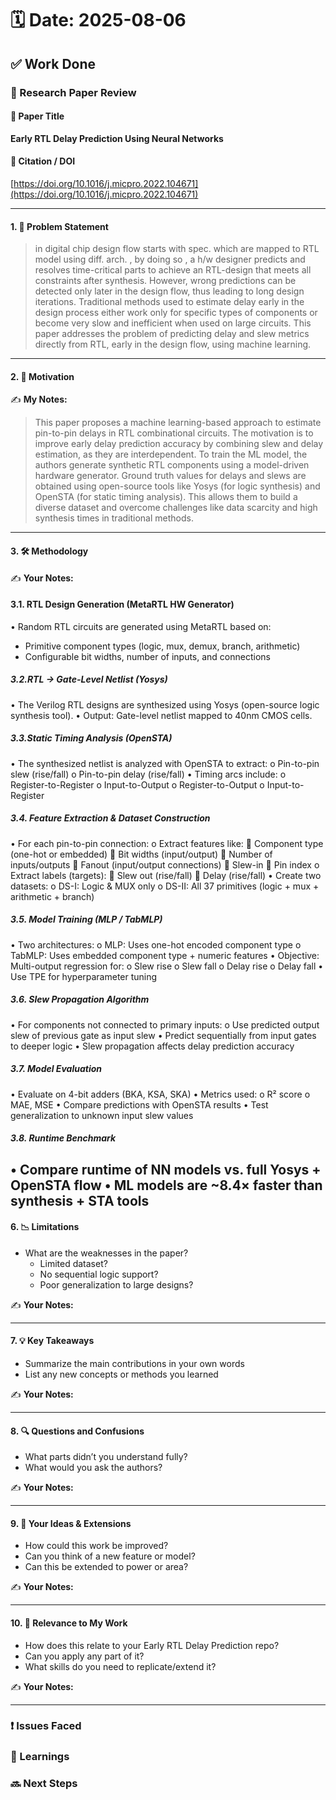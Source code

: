 # 🗓️ Date: 2025-08-06

## ✅ Work Done

### 📄 Research Paper Review

#### 🧾 Paper Title
**Early RTL Delay Prediction Using Neural Networks**

#### 🔗 Citation / DOI
[https://doi.org/10.1016/j.micpro.2022.104671](https://doi.org/10.1016/j.micpro.2022.104671)

---

#### 1. 🎯 Problem Statement
  
>   in  digital chip design flow starts with spec. which are mapped to RTL model using diff. arch. , by doing so , a h/w designer predicts and resolves time-critical parts to achieve an RTL-design that meets all constraints after synthesis. However, wrong predictions can be detected only later in the design flow, thus leading to long design iterations.
>   Traditional methods used to estimate delay early in the design process either work only for specific types of components or become very slow and inefficient when used on large circuits.
>  This paper addresses the problem of predicting delay and slew metrics directly from RTL, early in the design flow, using machine learning.
---

#### 2. 🎯 Motivation

✍️ **My Notes:**  
>  This paper proposes a machine learning-based approach to estimate pin-to-pin delays in RTL combinational circuits. The motivation is to improve early delay prediction accuracy by combining slew and delay estimation, as they are interdependent. To train the ML model, the authors generate synthetic RTL components using a model-driven hardware generator. Ground truth values for delays and slews are obtained using open-source tools like Yosys (for logic synthesis) and OpenSTA (for static timing analysis). This allows them to build a diverse dataset and overcome challenges like data scarcity and high synthesis times in traditional methods.

---

#### 3. 🛠️ Methodology

✍️ **Your Notes:**

#### 3.1. RTL Design Generation (MetaRTL HW Generator)
•	Random RTL circuits are generated using MetaRTL based on:
- Primitive component types (logic, mux, demux, branch, arithmetic)
-	Configurable bit widths, number of inputs, and connections

##### 3.2.RTL → Gate-Level Netlist (Yosys)
•	The Verilog RTL designs are synthesized using Yosys (open-source logic synthesis tool).
•	Output: Gate-level netlist mapped to 40nm CMOS cells.

##### 3.3.Static Timing Analysis (OpenSTA)
•	The synthesized netlist is analyzed with OpenSTA to extract:
o	Pin-to-pin slew (rise/fall)
o	Pin-to-pin delay (rise/fall)
•	Timing arcs include:
o	Register-to-Register
o	Input-to-Output
o	Register-to-Output
o	Input-to-Register

##### 3.4. Feature Extraction & Dataset Construction
•	For each pin-to-pin connection:
o	Extract features like:
	Component type (one-hot or embedded)
	Bit widths (input/output)
	Number of inputs/outputs
	Fanout (input/output connections)
	Slew-in
	Pin index
o	Extract labels (targets):
	Slew out (rise/fall)
	Delay (rise/fall)
•	Create two datasets:
o	DS-I: Logic & MUX only
o	DS-II: All 37 primitives (logic + mux + arithmetic + branch)

##### 3.5. Model Training (MLP / TabMLP)
•	Two architectures:
o	MLP: Uses one-hot encoded component type
o	TabMLP: Uses embedded component type + numeric features
•	Objective: Multi-output regression for:
o	Slew rise
o	Slew fall
o	Delay rise
o	Delay fall
•	Use TPE for hyperparameter tuning

##### 3.6. Slew Propagation Algorithm
•	For components not connected to primary inputs:
o	Use predicted output slew of previous gate as input slew
•	Predict sequentially from input gates to deeper logic
•	Slew propagation affects delay prediction accuracy

##### 3.7. Model Evaluation
•	Evaluate on 4-bit adders (BKA, KSA, SKA)
•	Metrics used:
o	R² score
o	MAE, MSE
•	Compare predictions with OpenSTA results
•	Test generalization to unknown input slew values

##### 3.8. Runtime Benchmark
•	Compare runtime of NN models vs. full Yosys + OpenSTA flow
•	ML models are ~8.4× faster than synthesis + STA tools
---

#### 6. 📉 Limitations

- What are the weaknesses in the paper?
  - Limited dataset?
  - No sequential logic support?
  - Poor generalization to large designs?

✍️ **Your Notes:**  
>

---

#### 7. 💡 Key Takeaways

- Summarize the main contributions in your own words
- List any new concepts or methods you learned

✍️ **Your Notes:**  
>

---

#### 8. 🔍 Questions and Confusions

- What parts didn’t you understand fully?
- What would you ask the authors?

✍️ **Your Notes:**  
>

---

#### 9. 💭 Your Ideas & Extensions

- How could this work be improved?
- Can you think of a new feature or model?
- Can this be extended to power or area?

✍️ **Your Notes:**  
>

---

#### 10. 🧠 Relevance to My Work

- How does this relate to your Early RTL Delay Prediction repo?
- Can you apply any part of it?
- What skills do you need to replicate/extend it?

✍️ **Your Notes:**  
>

---

### ❗ Issues Faced


### 📝 Learnings


### 🔜 Next Steps


